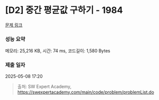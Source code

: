 # [D2] 중간 평균값 구하기 - 1984 

[문제 링크](https://swexpertacademy.com/main/code/problem/problemDetail.do?contestProbId=AV5Pw_-KAdcDFAUq) 

### 성능 요약

메모리: 25,216 KB, 시간: 74 ms, 코드길이: 1,580 Bytes

### 제출 일자

2025-05-08 17:20



> 출처: SW Expert Academy, https://swexpertacademy.com/main/code/problem/problemList.do